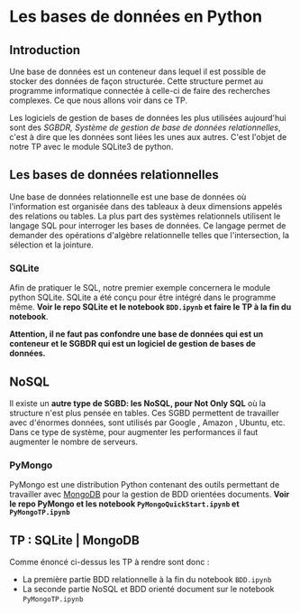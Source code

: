# Les bases de données en Python 

## Introduction 
Une base de données est un conteneur dans lequel il est possible de stocker des données de façon structurée. Cette structure permet au programme informatique connectée à celle-ci de faire des recherches complexes. Ce que nous allons voir dans ce TP. 

Les logiciels de gestion de bases de données les plus utilisées aujourd'hui sont des *SGBDR, Système de gestion de base de données relationnelles*, c'est à dire que les données sont liées les unes aux autres. C'est l'objet de notre TP avec le module SQLite3 de python.

## Les bases de données relationnelles 
Une base de données relationnelle est une base de données où l'information est organisée dans des tableaux à deux dimensions appelés des relations ou tables. La plus part des systèmes relationnels utilisent le langage SQL pour interroger les bases de données. Ce langage permet de demander des opérations d'algèbre relationnelle telles que l'intersection, la sélection et la jointure.

### SQLite 
Afin de pratiquer le SQL, notre premier exemple concernera le module python SQLite. SQLite a été conçu pour être intégré dans le programme même. **Voir le repo SQLite et le notebook `BDD.ipynb` et faire le TP à la fin du notebook**. 

**Attention, il ne faut pas confondre une base de données qui est un conteneur et le SGBDR qui est un logiciel de gestion de bases de données.** 


## NoSQL
Il existe un **autre type de SGBD: les NoSQL, pour Not Only SQL** où la structure n'est plus pensée en tables. Ces SGBD permettent de travailler avec d'énormes données, sont utilisés par Google , Amazon , Ubuntu, etc. Dans ce type de système, pour augmenter les performances il faut augmenter le nombre de serveurs.

### PyMongo 
PyMongo est une distribution Python contenant des outils permettant de travailler avec [MongoDB](https://fr.wikipedia.org/wiki/MongoDB) pour la gestion de BDD orientées documents. **Voir le repo PyMongo et les notebook `PyMongoQuickStart.ipynb` et `PyMongoTP.ipynb`**

## TP : SQLite | MongoDB 

Comme énoncé ci-dessus les TP à rendre sont donc : 
- La première partie BDD relationnelle à la fin du notebook `BDD.ipynb`
- La seconde partie NoSQL et BDD orienté document sur le notebook `PyMongoTP.ipynb`
